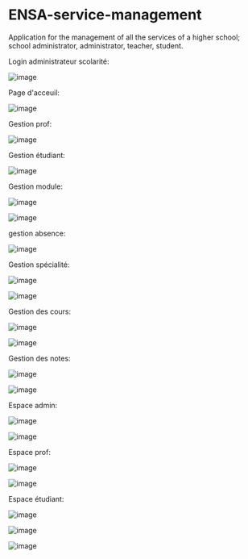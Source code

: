 # ENSA-service-management
Application for the management of all the services of a higher school; school administrator, administrator, teacher, student.

Login administrateur scolarité:

![image](https://user-images.githubusercontent.com/81532922/172722768-b797843e-0980-4cef-8c56-43b269e87b49.png)

Page d'acceuil:

![image](https://user-images.githubusercontent.com/81532922/172722882-03d8c943-f486-4fb3-8735-e7feaa44f5c1.png)

Gestion prof:

![image](https://user-images.githubusercontent.com/81532922/172722965-57c3655f-e190-48ec-96d9-5d64a9c3615a.png)

Gestion  étudiant:

![image](https://user-images.githubusercontent.com/81532922/172723076-82980466-9893-44f2-9a42-d779af8f3ce9.png)

Gestion module:

![image](https://user-images.githubusercontent.com/81532922/172723189-3a9e16a9-5a3e-4b39-a44d-316dc68349ac.png)


![image](https://user-images.githubusercontent.com/81532922/172723253-ba157015-1a55-4fca-88dd-d27125691315.png)

gestion absence:

![image](https://user-images.githubusercontent.com/81532922/172723294-4b10c588-97e6-4df9-92fb-de26a8d2ca6a.png)

Gestion spécialité:

![image](https://user-images.githubusercontent.com/81532922/172723354-652f94e3-5647-423d-84c2-04eff82247f6.png)

![image](https://user-images.githubusercontent.com/81532922/172723393-2117d7dc-56e5-4d3c-9090-67a72d5712b6.png)

Gestion des cours:

![image](https://user-images.githubusercontent.com/81532922/172723594-2f944bf5-9113-44cb-9bf5-4d876ed990e8.png)

![image](https://user-images.githubusercontent.com/81532922/172723660-4ebfee78-9ed8-46b5-bf66-6d15b1334bbf.png)

Gestion des notes:

![image](https://user-images.githubusercontent.com/81532922/172723735-ace73840-34a5-46e0-8490-e195db4f89ff.png)

![image](https://user-images.githubusercontent.com/81532922/172723786-526aa136-1b0a-4bb0-bd28-6f648b061c95.png)

Espace admin:

![image](https://user-images.githubusercontent.com/81532922/172723968-b8d506cf-a586-4114-9031-bfce3086981b.png)

![image](https://user-images.githubusercontent.com/81532922/172724198-f1370c6b-6937-4376-a86f-dc5fda28d347.png)

Espace prof:

![image](https://user-images.githubusercontent.com/81532922/172724341-89ad23ee-cea0-4303-887f-fb2969d30771.png)

![image](https://user-images.githubusercontent.com/81532922/172724391-d0f800a4-9de4-46d4-a693-fe63b8ddefdb.png)

Espace étudiant:

![image](https://user-images.githubusercontent.com/81532922/172724692-8095af50-47a2-4a2d-b8e1-0d6ce26a20d5.png)

![image](https://user-images.githubusercontent.com/81532922/172724784-0cff78a7-89b3-414b-909d-5ead2e79d79c.png)

![image](https://user-images.githubusercontent.com/81532922/172724843-1a3222c4-04a6-4398-9971-adf2d2c5a0ce.png)






